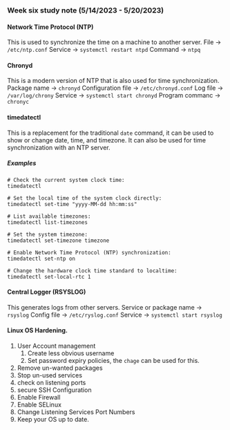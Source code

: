 ### Week six study note (5/14/2023 - 5/20/2023)<!-- omit from toc -->

#### Network Time Protocol (NTP)
This is used to synchronize the time on a machine to another server.
File &rarr; `/etc/ntp.conf`
Service &rarr; `systemctl restart ntpd`
Command &rarr; `ntpq`

#### Chronyd
This is a modern version of NTP that is also used for time synchronization.
Package name &rarr; `chronyd`
Configuration file &rarr; `/etc/chronyd.conf`
Log file &rarr; `/var/log/chrony`
Service &rarr; `systemctl start chronyd`
Program commanc &rarr; `chronyc`

#### timedatectl
This is a replacement for the traditional `date` command, it can be used to show or change date, time, and timezone.
It can also be used for time synchronization with an NTP server.
##### Examples
```console
# Check the current system clock time:
timedatectl

# Set the local time of the system clock directly:
timedatectl set-time "yyyy-MM-dd hh:mm:ss"

# List available timezones:
timedatectl list-timezones

# Set the system timezone:
timedatectl set-timezone timezone

# Enable Network Time Protocol (NTP) synchronization:
timedatectl set-ntp on

# Change the hardware clock time standard to localtime:
timedatectl set-local-rtc 1

```
#### Central Logger (RSYSLOG)
This generates logs from other servers.
Service or package name &rarr; `rsyslog`
Config file &rarr; `/etc/ryslog.conf`
Service &rarr; `systemctl start rsyslog`

#### Linux OS Hardening.
1. User Account management
   1. Create less obvious username
   2. Set password expiry policies, the `chage` can be used for this.
2. Remove un-wanted packages
3. Stop un-used services
4. check on listening ports
5. secure SSH Configuration
6. Enable Firewall
7. Enable SELinux
8. Change Listening Services Port Numbers
9.  Keep your OS up to date.